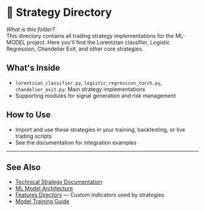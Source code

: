 # 🧠 Strategy Directory

*What is this folder?*  
This directory contains all trading strategy implementations for the ML-MODEL project. Here you'll find the Lorentzian classifier, Logistic Regression, Chandelier Exit, and other core strategies.

## What's Inside
- `lorentzian_classifier.py`, `logistic_regression_torch.py`, `chandelier_exit.py`: Main strategy implementations
- Supporting modules for signal generation and risk management

## How to Use
- Import and use these strategies in your training, backtesting, or live trading scripts
- See the documentation for integration examples

---

## See Also
- [Technical Strategy Documentation](../../../docs/TECHNICAL_STRATEGY.md)
- [ML Model Architecture](../../../docs/ML_MODEL.md)
- [Features Directory](../../features/) — Custom indicators used by strategies
- [Model Training Guide](../../../docs/MODEL_TRAINING.md) 